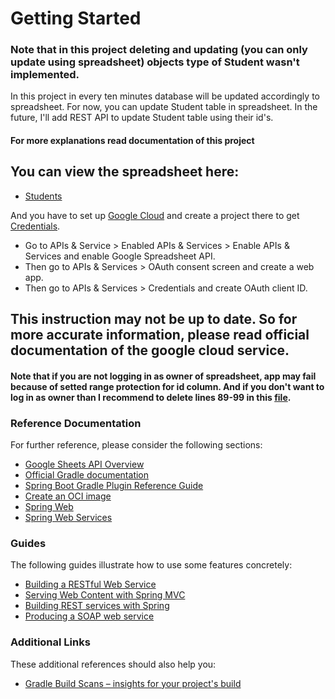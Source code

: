 # Getting Started

### Note that in this project deleting and updating (you can only update using spreadsheet) objects type of Student wasn't implemented.

In this project in every ten minutes database will be updated accordingly to spreadsheet.
For now, you can update Student table in spreadsheet. In the future, I'll add REST API to update Student table using
their id's.

#### For more explanations read documentation of this project

## You can view the spreadsheet here:

* [Students](https://docs.google.com/spreadsheets/d/12BLCE2P3WZHsY5XpbsxFhPxZD4J2ZAPRKnRJhVfJod8/edit#gid=0)

And you have to set up [Google Cloud](https://console.cloud.google.com/) and create a project there to
get [Credentials](src/main/resources/sheet_credentials.json).

* Go to APIs & Service > Enabled APIs & Services > Enable APIs & Services and enable Google Spreadsheet API.
* Then go to APIs & Services > OAuth consent screen and create a web app.
* Then go to APIs & Services > Credentials and create OAuth client ID.

## This instruction may not be up to date. So for more accurate information, please read official documentation of the google cloud service.
#### Note that if you are not logging in as owner of spreadsheet, app may fail because of setted range protection for id column. And if you don't want to log in as owner than I recommend to delete lines 89-99 in this [file](src/main/java/uz/pdp/googleapitest/service/StudentSheetServiceImpl.java).

### Reference Documentation

For further reference, please consider the following sections:

* [Google Sheets API Overview](https://developers.google.com/sheets/api/guides/concepts)
* [Official Gradle documentation](https://docs.gradle.org)
* [Spring Boot Gradle Plugin Reference Guide](https://docs.spring.io/spring-boot/docs/3.2.0-SNAPSHOT/gradle-plugin/reference/html/)
* [Create an OCI image](https://docs.spring.io/spring-boot/docs/3.2.0-SNAPSHOT/gradle-plugin/reference/html/#build-image)
* [Spring Web](https://docs.spring.io/spring-boot/docs/3.2.0-SNAPSHOT/reference/htmlsingle/index.html#web)
* [Spring Web Services](https://docs.spring.io/spring-boot/docs/3.2.0-SNAPSHOT/reference/htmlsingle/index.html#io.webservices)

### Guides

The following guides illustrate how to use some features concretely:

* [Building a RESTful Web Service](https://spring.io/guides/gs/rest-service/)
* [Serving Web Content with Spring MVC](https://spring.io/guides/gs/serving-web-content/)
* [Building REST services with Spring](https://spring.io/guides/tutorials/rest/)
* [Producing a SOAP web service](https://spring.io/guides/gs/producing-web-service/)

### Additional Links

These additional references should also help you:

* [Gradle Build Scans – insights for your project's build](https://scans.gradle.com#gradle)
